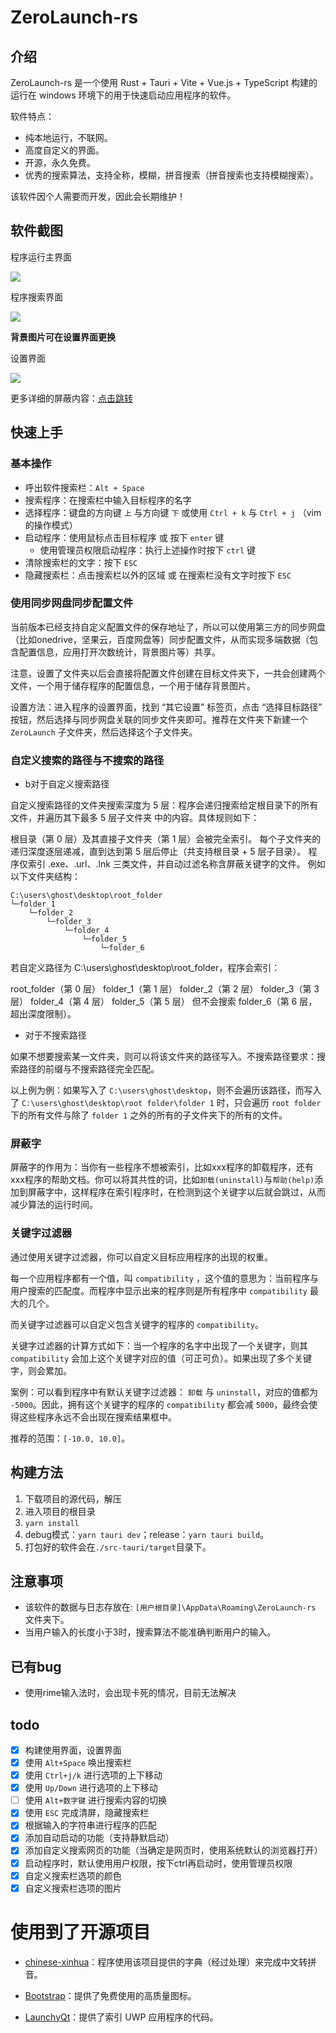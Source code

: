 # ZeroLaunch-rs

## 介绍

ZeroLaunch-rs 是一个使用 Rust + Tauri + Vite + Vue.js + TypeScript 构建的运行在 windows 环境下的用于快速启动应用程序的软件。

软件特点：

- 纯本地运行，不联网。
- 高度自定义的界面。
- 开源，永久免费。
- 优秀的搜索算法，支持全称，模糊，拼音搜索（拼音搜索也支持模糊搜索）。

该软件因个人需要而开发，因此会长期维护！

## 软件截图

程序运行主界面

![](https://raw.githubusercontent.com/ghost-him/ZeroLaunch-rs/refs/heads/main/asset/%E4%B8%BB%E7%95%8C%E9%9D%A2.png)

程序搜索界面

![](https://raw.githubusercontent.com/ghost-him/ZeroLaunch-rs/refs/heads/main/asset/%E7%B2%BE%E5%87%86%E5%8C%B9%E9%85%8D.png)

**背景图片可在设置界面更换**

设置界面

![](https://raw.githubusercontent.com/ghost-him/ZeroLaunch-rs/refs/heads/main/asset/%E8%AE%BE%E7%BD%AE%E7%95%8C%E9%9D%A2.png)

更多详细的屏蔽内容：[点击跳转](https://github.com/ghost-him/ZeroLaunch-rs/blob/main/asset/picture.md)

## 快速上手

### 基本操作

* 呼出软件搜索栏：`Alt + Space`
* 搜索程序：在搜索栏中输入目标程序的名字
* 选择程序：键盘的方向键 `上` 与方向键 `下` 或使用 `Ctrl + k` 与 `Ctrl + j` （vim的操作模式）
* 启动程序：使用鼠标点击目标程序 或 按下 `enter` 键
  * 使用管理员权限启动程序：执行上述操作时按下 `ctrl` 键
* 清除搜索栏的文字：按下 `ESC` 
* 隐藏搜索栏：点击搜索栏以外的区域 或 在搜索栏没有文字时按下 `ESC`

### 使用同步网盘同步配置文件

当前版本已经支持自定义配置文件的保存地址了，所以可以使用第三方的同步网盘（比如onedrive，坚果云，百度网盘等）同步配置文件，从而实现多端数据（包含配置信息，应用打开次数统计，背景图片等）共享。

注意，设置了文件夹以后会直接将配置文件创建在目标文件夹下，一共会创建两个文件，一个用于储存程序的配置信息，一个用于储存背景图片。

设置方法：进入程序的设置界面，找到 “其它设置” 标签页，点击 “选择目标路径” 按钮，然后选择与同步网盘关联的同步文件夹即可。推荐在文件夹下新建一个 `ZeroLaunch` 子文件夹，然后选择这个子文件夹。

### 自定义搜索的路径与不搜索的路径

* b对于自定义搜索路径

自定义搜索路径的文件夹搜索深度为 5 层：程序会递归搜索给定根目录下的所有文件，并遍历其下最多 5 层子文件夹 中的内容。具体规则如下：

根目录（第 0 层）及其直接子文件夹（第 1 层）会被完全索引。
每个子文件夹的递归深度逐层递减，直到达到第 5 层后停止（共支持根目录 + 5 层子目录）。
程序仅索引 .exe、.url、.lnk 三类文件，并自动过滤名称含屏蔽关键字的文件。
例如以下文件夹结构：

```
C:\users\ghost\desktop\root_folder
└─folder_1
    └─folder_2
        └─folder_3
            └─folder_4
                └─folder_5
                    └─folder_6

```

若自定义路径为 C:\users\ghost\desktop\root_folder，程序会索引：

root_folder（第 0 层）
folder_1（第 1 层）
folder_2（第 2 层）
folder_3（第 3 层）
folder_4（第 4 层）
folder_5（第 5 层）
但不会搜索 folder_6（第 6 层，超出深度限制）。

* 对于不搜索路径

如果不想要搜索某一文件夹，则可以将该文件夹的路径写入。不搜索路径要求：搜索路径的前缀与不搜索路径完全匹配。

以上例为例：如果写入了 `C:\users\ghost\desktop`，则不会遍历该路径，而写入了 `C:\users\ghost\desktop\root folder\folder 1` 时，只会遍历 `root folder` 下的所有文件与除了 `folder 1` 之外的所有的子文件夹下的所有的文件。

### 屏蔽字

屏蔽字的作用为：当你有一些程序不想被索引，比如xxx程序的卸载程序，还有xxx程序的帮助文档。你可以将其共性的词，比如`卸载(uninstall)`与`帮助(help)`添加到屏蔽字中，这样程序在索引程序时，在检测到这个关键字以后就会跳过，从而减少算法的运行时间。

### 关键字过滤器

通过使用关键字过滤器，你可以自定义目标应用程序的出现的权重。

每一个应用程序都有一个值，叫 `compatibility` ，这个值的意思为：当前程序与用户搜索的匹配度。而程序中显示出来的程序则是所有程序中 `compatibility` 最大的几个。

而关键字过滤器可以自定义包含关键字的程序的 `compatibility`。

关键字过滤器的计算方式如下：当一个程序的名字中出现了一个关键字，则其 `compatibility` 会加上这个关键字对应的值（可正可负）。如果出现了多个关键字，则会累加。

案例：可以看到程序中有默认关键字过滤器： `卸载` 与 `uninstall`，对应的值都为 `-5000`。因此，拥有这个关键字的程序的 `compatibility` 都会减 `5000`，最终会使得这些程序永远不会出现在搜索结果框中。

推荐的范围：`[-10.0, 10.0]`。

## 构建方法

1. 下载项目的源代码，解压
2. 进入项目的根目录
3. `yarn install`
4. debug模式：`yarn tauri dev`；release：`yarn tauri build`。
5. 打包好的软件会在`./src-tauri/target`目录下。

## 注意事项

* 该软件的数据与日志存放在: `[用户根目录]\AppData\Roaming\ZeroLaunch-rs` 文件夹下。
* 当用户输入的长度小于3时，搜索算法不能准确判断用户的输入。

## 已有bug

* 使用rime输入法时，会出现卡死的情况，目前无法解决

## todo

- [x] 构建使用界面，设置界面
- [x] 使用 `Alt+Space` 唤出搜索栏
- [x] 使用 `Ctrl+j/k` 进行选项的上下移动
- [x] 使用 `Up/Down` 进行选项的上下移动
- [ ] 使用 `Alt+数字键` 进行搜索内容的切换
- [x] 使用 `ESC` 完成清屏，隐藏搜索栏
- [x] 根据输入的字符串进行程序的匹配
- [x] 添加自动启动的功能（支持静默启动）
- [x] 添加自定义搜索网页的功能（当确定是网页时，使用系统默认的浏览器打开）
- [x] 启动程序时，默认使用用户权限，按下ctrl再启动时，使用管理员权限
- [x] 自定义搜索栏选项的颜色
- [x] 自定义搜索栏选项的图片

# 使用到了开源项目

* [chinese-xinhua](https://github.com/pwxcoo/chinese-xinhua)：程序使用该项目提供的字典（经过处理）来完成中文转拼音。

* [Bootstrap](https://icons.bootcss.com/)：提供了免费使用的高质量图标。

* [LaunchyQt](https://github.com/samsonwang/LaunchyQt)：提供了索引 UWP 应用程序的代码。
